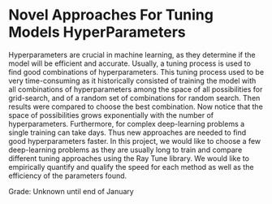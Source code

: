 # Novel Approaches For Tuning Models HyperParameters
Hyperparameters are crucial in machine learning, as they determine if the model will be efficient and accurate. Usually, a tuning process is used to find good combinations of hyperparameters. This tuning process used to be very time-consuming as it historically consisted of training the model with all combinations of hyperparameters among the space of all possibilities for grid-search, and of a random set of combinations for random search. Then results were compared to choose the best combination. Now notice that the space of possibilities grows exponentially with the number of hyperparameters. Furthermore, for complex deep-learning problems a single training can take days. 
Thus new approaches are needed to find good hyperparameters faster.
In this project, we would like to choose a few deep-learning problems as they are usually long to train and compare different tuning approaches using the Ray Tune library. We would like to empirically quantify and qualify the speed for each method as well as the efficiency of the parameters found. 

Grade: Unknown until end of January
